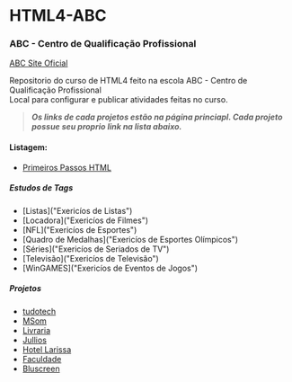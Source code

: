 # HTML4-ABC
### ABC - Centro de Qualificação Profissional 
[ABC Site Oficial](http://abcqblog.blogspot.com/ "Site Oficial ABC - Centro de Qualificação Profissional")

Repositorio do curso de HTML4  feito na escola ABC - Centro de Qualificação Profissional   
Local para configurar e publicar atividades feitas no curso. 

> ***Os links de cada projetos estão na página princiapl. Cada projeto possue seu proprio link na lista abaixo.***

#### Listagem: 

* [Primeiros Passos HTML]("")

##### Estudos de Tags
* [Listas]("Exericíos de Listas")
* [Locadora]("Exericíos de Filmes")
* [NFL]("Exericíos de Esportes")
* [Quadro de Medalhas]("Exericíos de Esportes Olímpicos")
* [Séries]("Exericíos de Seriados de TV")
* [Televisão]("Exericíos de Televisão")
* [WinGAMES]("Exericíos de Eventos de Jogos")

##### Projetos
* [tudotech]("")
* [MSom]("")
* [Livraria]("")
* [Jullios]("")
* [Hotel Larissa]("")
* [Faculdade]("")
* [Bluscreen]("")
